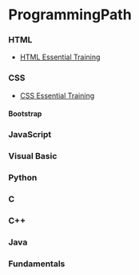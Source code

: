 # ProgrammingPath

### HTML
* [HTML Essential Training](https://www.lynda.com/HTML-tutorials/HTML-Essential-Training/170427-2.html)


### CSS
* [CSS Essential Training](https://www.lynda.com/CSS-tutorials/CSS-Essential-Training-3/609030-2.html)

#### Bootstrap


### JavaScript

### Visual Basic

### Python

### C

### C++

### Java

### Fundamentals
